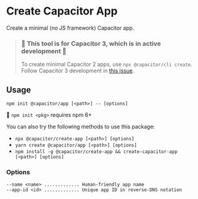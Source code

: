 # Create Capacitor App

Create a minimal (no JS framework) Capacitor app.

> ### :rotating_light: This tool is for Capacitor 3, which is in active development :rotating_light:
>
> To create minimal Capacitor 2 apps, use `npx @capacitor/cli create`. Follow Capacitor 3 development in [this issue](https://github.com/ionic-team/capacitor/issues/3133).

## Usage

```
npm init @capacitor/app [<path>] -- [options]
```

:memo: `npm init <pkg>` requires npm 6+

You can also try the following methods to use this package:

- `npx @capacitor/create-app [<path>] [options]`
- `yarn create @capacitor/app [<path>] [options]`
- `npm install -g @capacitor/create-app && create-capacitor-app [<path>] [options]`

### Options

```
--name <name> ............. Human-friendly app name
--app-id <id> ............. Unique app ID in reverse-DNS notation
```
